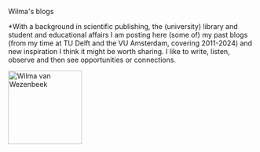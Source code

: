 Wilma's blogs 

*With a background in scientific publishing, the (university) library and student and educational affairs I am posting here (some of) my past blogs (from my time at TU Delft and the VU Amsterdam, covering 2011-2024) and new inspiration I think it might be worth sharing. I like to write, listen, observe and then see opportunities or connections. <br>

<img src="https://avatars.githubusercontent.com/u/174461961?v=4" alt="Wilma van Wezenbeek" style="width:150"/>
